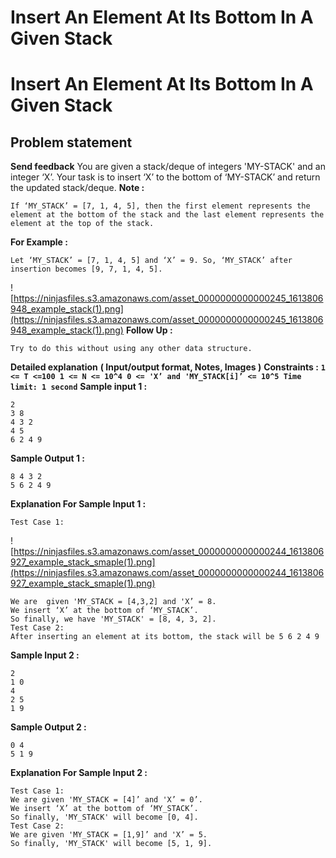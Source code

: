 # Insert An Element At Its Bottom In A Given Stack

# Insert An Element At Its Bottom In A Given Stack
## **Problem statement**
**Send feedback**
You are given a stack/deque of integers 'MY-STACK' and an integer ‘X’. Your task is to insert ‘X’ to the bottom of ‘MY-STACK’ and return the updated stack/deque.
**Note :**
```
If ‘MY_STACK’ = [7, 1, 4, 5], then the first element represents the element at the bottom of the stack and the last element represents the element at the top of the stack.
```
**For Example :**
```
Let ‘MY_STACK’ = [7, 1, 4, 5] and ‘X’ = 9. So, ‘MY_STACK’ after insertion becomes [9, 7, 1, 4, 5].
```
![https://ninjasfiles.s3.amazonaws.com/asset_0000000000000245_1613806948_example_stack(1).png](https://ninjasfiles.s3.amazonaws.com/asset_0000000000000245_1613806948_example_stack(1).png)
**Follow Up :**
```
Try to do this without using any other data structure.
```
**Detailed explanation**
**( Input/output format, Notes, Images )**
**Constraints :**
**`1 <= T <=100
1 <= N <= 10^4
0 <= 'X’ and 'MY_STACK[i]’ <= 10^5
Time limit: 1 second`**
**Sample input 1 :**
```
2
3 8
4 3 2
4 5
6 2 4 9
```
**Sample Output 1 :**
```
8 4 3 2
5 6 2 4 9
```
**Explanation For Sample Input 1 :**
```
Test Case 1:
```
![https://ninjasfiles.s3.amazonaws.com/asset_0000000000000244_1613806927_example_stack_smaple(1).png](https://ninjasfiles.s3.amazonaws.com/asset_0000000000000244_1613806927_example_stack_smaple(1).png)
```
We are  given 'MY_STACK = [4,3,2] and 'X’ = 8.
We insert ‘X’ at the bottom of ‘MY_STACK’.
So finally, we have 'MY_STACK' = [8, 4, 3, 2].
Test Case 2:
After inserting an element at its bottom, the stack will be 5 6 2 4 9
```
**Sample Input 2 :**
```
2
1 0
4
2 5
1 9
```
**Sample Output 2 :**
```
0 4
5 1 9
```
**Explanation For Sample Input 2 :**
```
Test Case 1:
We are given 'MY_STACK = [4]’ and 'X’ = 0’.
We insert ‘X’ at the bottom of ‘MY_STACK’.
So finally, 'MY_STACK' will become [0, 4].
Test Case 2:
We are given 'MY_STACK = [1,9]’ and 'X’ = 5.
So finally, 'MY_STACK' will become [5, 1, 9].
```
